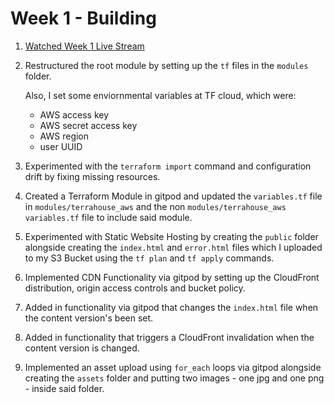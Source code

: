 # Week 1 - Building

1. [Watched Week 1 Live Stream]()

2. Restructured the root module by setting up the ```tf``` files in the ```modules``` folder. 

   Also, I set some enviornmental variables at TF cloud, which were:

   - AWS access key
   - AWS secret access key
   - AWS region
   - user UUID

3. Experimented with the ```terraform import``` command and configuration drift by fixing missing resources.

4. Created a Terraform Module in gitpod and updated the ```variables.tf``` file in ```modules/terrahouse_aws```
   and the non ```modules/terrahouse_aws``` ```variables.tf``` file to include said module.

5. Experimented with Static Website Hosting by creating the ```public``` folder alongside creating the ```index.html``` and
   ```error.html``` files which I uploaded to my S3 Bucket using the ```tf plan``` and ```tf apply``` commands.

6. Implemented CDN Functionality via gitpod by 
   setting up the CloudFront distribution, origin access controls and bucket policy.

7. Added in functionality via gitpod that changes the ```index.html``` file when the content version's been set.
   
8. Added in functionality that triggers a CloudFront invalidation when the content version is changed.

9. Implemented an asset upload using ```for_each``` loops via gitpod alongside creating the ```assets``` folder and
   putting two images - one jpg and one png - inside said folder.

